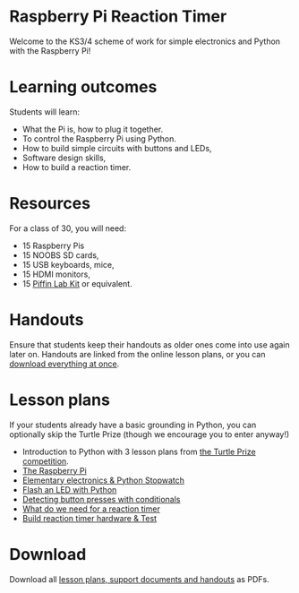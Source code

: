 # Raspberry Pi Reaction Timer

Welcome to the KS3/4 scheme of work for simple electronics and Python with the Raspberry Pi!

# Learning outcomes

Students will learn:

* What the Pi is, how to plug it together.
* To control the Raspberry Pi using Python.
* How to build simple circuits with buttons and LEDs,
* Software design skills,
* How to build a reaction timer.

# Resources

For a class of 30, you will need:

* 15 Raspberry Pis
* 15 NOOBS SD cards,
* 15 USB keyboards, mice,
* 15 HDMI monitors,
* 15 [Piffin Lab Kit](http://www.piffin.co.uk/collections/shophome/products/raspberry-pi-prototyping-bundle-without-raspberry-pi) or equivalent.

# Handouts

Ensure that students keep their handouts as older ones come into use again later on. Handouts are linked from the online lesson plans, or you can [download everything at once](#download).

# Lesson plans

If your students already have a basic grounding in Python, you can optionally skip the Turtle Prize (though we encourage you to enter anyway!)


* Introduction to Python with 3 lesson plans from [the Turtle Prize competition](http://turtleprize.com).
* [The Raspberry Pi](lesson-1.html)
* [Elementary electronics & Python Stopwatch](lesson-2.html)
* [Flash an LED with Python](lesson-3.html)
* [Detecting button presses with conditionals](lesson-4.html)
* [What do we need for a reaction timer](lesson-5.html)
* [Build reaction timer hardware & Test](lesson-6.html)

# Download

Download all [lesson plans, support documents and handouts](reactiontimer.zip) as PDFs.
